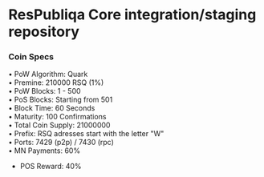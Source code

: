 ResPubliqa Core integration/staging repository
=====================================

### Coin Specs

• PoW Algorithm: Quark  
• Premine: 210000 RSQ (1%)          
• PoW Blocks: 1 - 500         
• PoS Blocks: Starting from 501           
• Block Time: 60 Seconds    
• Maturity: 100 Confirmations       
• Total Coin Supply: 21000000           
• Prefix: RSQ adresses start with the letter "W"                 
• Ports: 7429 (p2p) / 7430 (rpc)        
• MN Payments: 60%              
* POS Reward: 40%                      
